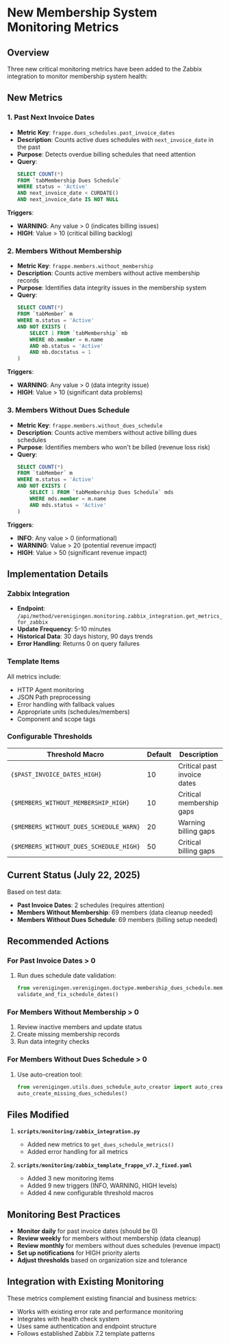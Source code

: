 # New Membership System Monitoring Metrics

## Overview

Three new critical monitoring metrics have been added to the Zabbix integration to monitor membership system health:

## New Metrics

### 1. Past Next Invoice Dates
- **Metric Key**: `frappe.dues_schedules.past_invoice_dates`
- **Description**: Counts active dues schedules with `next_invoice_date` in the past
- **Purpose**: Detects overdue billing schedules that need attention
- **Query**:
  ```sql
  SELECT COUNT(*)
  FROM `tabMembership Dues Schedule`
  WHERE status = 'Active'
  AND next_invoice_date < CURDATE()
  AND next_invoice_date IS NOT NULL
  ```

**Triggers**:
- **WARNING**: Any value > 0 (indicates billing issues)
- **HIGH**: Value > 10 (critical billing backlog)

### 2. Members Without Membership
- **Metric Key**: `frappe.members.without_membership`
- **Description**: Counts active members without active membership records
- **Purpose**: Identifies data integrity issues in the membership system
- **Query**:
  ```sql
  SELECT COUNT(*)
  FROM `tabMember` m
  WHERE m.status = 'Active'
  AND NOT EXISTS (
      SELECT 1 FROM `tabMembership` mb
      WHERE mb.member = m.name
      AND mb.status = 'Active'
      AND mb.docstatus = 1
  )
  ```

**Triggers**:
- **WARNING**: Any value > 0 (data integrity issue)
- **HIGH**: Value > 10 (significant data problems)

### 3. Members Without Dues Schedule
- **Metric Key**: `frappe.members.without_dues_schedule`
- **Description**: Counts active members without active billing dues schedules
- **Purpose**: Identifies members who won't be billed (revenue loss risk)
- **Query**:
  ```sql
  SELECT COUNT(*)
  FROM `tabMember` m
  WHERE m.status = 'Active'
  AND NOT EXISTS (
      SELECT 1 FROM `tabMembership Dues Schedule` mds
      WHERE mds.member = m.name
      AND mds.status = 'Active'
  )
  ```

**Triggers**:
- **INFO**: Any value > 0 (informational)
- **WARNING**: Value > 20 (potential revenue impact)
- **HIGH**: Value > 50 (significant revenue impact)

## Implementation Details

### Zabbix Integration
- **Endpoint**: `/api/method/verenigingen.monitoring.zabbix_integration.get_metrics_for_zabbix`
- **Update Frequency**: 5-10 minutes
- **Historical Data**: 30 days history, 90 days trends
- **Error Handling**: Returns 0 on query failures

### Template Items
All metrics include:
- HTTP Agent monitoring
- JSON Path preprocessing
- Error handling with fallback values
- Appropriate units (schedules/members)
- Component and scope tags

### Configurable Thresholds

| Threshold Macro | Default | Description |
|----------------|---------|-------------|
| `{$PAST_INVOICE_DATES_HIGH}` | 10 | Critical past invoice dates |
| `{$MEMBERS_WITHOUT_MEMBERSHIP_HIGH}` | 10 | Critical membership gaps |
| `{$MEMBERS_WITHOUT_DUES_SCHEDULE_WARN}` | 20 | Warning billing gaps |
| `{$MEMBERS_WITHOUT_DUES_SCHEDULE_HIGH}` | 50 | Critical billing gaps |

## Current Status (July 22, 2025)

Based on test data:
- **Past Invoice Dates**: 2 schedules (requires attention)
- **Members Without Membership**: 69 members (data cleanup needed)
- **Members Without Dues Schedule**: 69 members (billing setup needed)

## Recommended Actions

### For Past Invoice Dates > 0
1. Run dues schedule date validation:
   ```python
   from verenigingen.verenigingen.doctype.membership_dues_schedule.membership_dues_schedule import validate_and_fix_schedule_dates
   validate_and_fix_schedule_dates()
   ```

### For Members Without Membership > 0
1. Review inactive members and update status
2. Create missing membership records
3. Run data integrity checks

### For Members Without Dues Schedule > 0
1. Use auto-creation tool:
   ```python
   from verenigingen.utils.dues_schedule_auto_creator import auto_create_missing_dues_schedules
   auto_create_missing_dues_schedules()
   ```

## Files Modified

1. **`scripts/monitoring/zabbix_integration.py`**
   - Added new metrics to `get_dues_schedule_metrics()`
   - Added error handling for all metrics

2. **`scripts/monitoring/zabbix_template_frappe_v7.2_fixed.yaml`**
   - Added 3 new monitoring items
   - Added 9 new triggers (INFO, WARNING, HIGH levels)
   - Added 4 new configurable threshold macros

## Monitoring Best Practices

- **Monitor daily** for past invoice dates (should be 0)
- **Review weekly** for members without membership (data cleanup)
- **Review monthly** for members without dues schedules (revenue impact)
- **Set up notifications** for HIGH priority alerts
- **Adjust thresholds** based on organization size and tolerance

## Integration with Existing Monitoring

These metrics complement existing financial and business metrics:
- Works with existing error rate and performance monitoring
- Integrates with health check system
- Uses same authentication and endpoint structure
- Follows established Zabbix 7.2 template patterns

